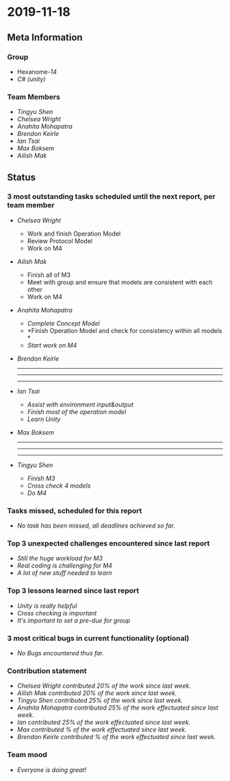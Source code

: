 # 2019-11-18

## Meta Information

### Group

 * Hexanome-*14*
 * *C# (unity)*

### Team Members

 * *Tingyu Shen*
 * *Chelsea Wright*
 * *Anahita Mohapatra*
 * *Brendon Keirle*
 * *Ian Tsai*
 * *Max Boksem*
 * *Ailish Mak*

## Status

### 3 most outstanding tasks scheduled until the next report, per team member

 * *Chelsea Wright*
   * Work and finish Operation Model
   * Review Protocol Model
   * Work on M4
   
   
 * *Ailish Mak*
   * Finish all of M3
   * Meet with group and ensure that models are consistent with each other
   * Work on M4
 
 
 * *Anahita Mohapatra*
   * *Complete Concept Model*
   * *Finish Operation Model and check for consistency within all models *
   * *Start work on M4*
 
 * *Brendon Keirle*
   * **
   * **
   * **
 
 
 * *Ian Tsai*
   * *Assist with environment input&output*
   * *Finish most of the operation model*
   * *Learn Unity*


 * *Max Boksem*
   * **
   * **
   * **
 
 
 * *Tingyu Shen*
   * *Finish M3*
   * *Cross check 4 models*
   * *Do M4*



### Tasks missed, scheduled for this report

 * *No task has been missed, all deadlines achieved so far.*

### Top 3 unexpected challenges encountered since last report

 * *Still the huge workload for M3*
 * *Real coding is challenging for M4*
 * *A lot of new stuff needed to learn*
 

### Top 3 lessons learned since last report

   * *Unity is really helpful*
   * *Cross checking is important*
   * *It's important to set a pre-due for group*

### 3 most critical bugs in current functionality (optional)

 * *No Bugs encountered thus far.*

### Contribution statement

 * *Chelsea Wright contributed 20% of the work since last week.*
 * *Ailish Mak contributed 20% of the work since last week.*
 * *Tingyu Shen contributed 25% of the work since last week.*
 * *Anahita Mohapatra contributed 25% of the work effectuated since last week.*
 * *Ian contributed 25% of the work effectuated since last week.*
 * *Max contributed % of the work effectuated since last week.*
 * *Brendon Keirle contributed % of the work effectuated since last week.*

### Team mood

 * *Everyone is doing great!*
